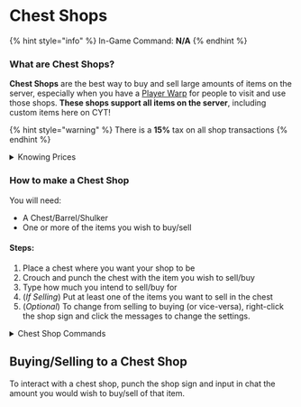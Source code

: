 # Chest Shops

{% hint style="info" %}
In-Game Command: **N/A**
{% endhint %}

### **What are Chest Shops?**

**Chest Shops** are the best way to buy and sell large amounts of items on the server, especially when you have a [Player Warp](player-warps.md) for people to visit and use those shops. **These shops support all items on the server**, including custom items here on CYT!

{% hint style="warning" %}
There is a **15%** tax on all shop transactions
{% endhint %}

<details>

<summary>Knowing Prices</summary>

Trying to think of what to sell an item for?\
It's difficult, so we made a custom plugin that averages prices out.

**Holding an item**\
If you're wanting to sell an item that you're holding, simply type **/iworth** and the plugin will return the average price of it. If it hasn't been sold before, this sadly won't be of any help.

**Want to search? No problem.**\
This plugin also has a search feature! Simply type **/iworth** with an empty hand and it'll bring up a sign where you can type in an item. This works with custom items, crate keys, basically everything.

**Want to just look at every item ever sold? No problem.**\
Simply type **/iworth** with an empty hand, click 'Done' on the sign without typing anything and there you go!

**How does it work?**\
It takes all sales of all items from both Auction House and Chest Shops and averages it out.

**Want to see sales in a specific time period?**\
Not a problem, simply hold the item you want to check and do **/iworth \<amount of item> \<time period>**, for example, **/iworth 1 1 week**!\
You can also shrink down the entire menu to a specific time period. To do so, type **/iworth menu** and fill the sign in with details you need!

</details>

### **How to make a Chest Shop**

You will need:

* A Chest/Barrel/Shulker
* One or more of the items you wish to buy/sell

#### Steps:

1. Place a chest where you want your shop to be
2. Crouch and punch the chest with the item you wish to sell/buy
3. Type how much you intend to sell/buy for
4. (_If Selling_) Put at least one of the items you want to sell in the chest
5. (_Optional_) To change from selling to buying (or vice-versa), right-click the shop sign and click the messages to change the settings.



<details>

<summary>Chest Shop Commands</summary>

* **/qs price \[price]** - Set the price of your shop. (Whilst looking at the sign)
* **/qs amount \[amount]** - Set the amount of items to sell/buy. (Whilst looking at the sign)
* **/qs buy|sell** - Change the shop to sell/buy mode. (Whilst looking at the sign)
* **/qs item** - Change the shop to sell/buy the item you are holding. (Whilst looking at the sign)
* **/qs staff add|clear|del|list \[player]** - Shop staff management. (Whilst looking at the sign)
* **/qs find \[item]** - Find a shop selling an item.
* **/qs transfer \[player]** - Transfer all of your shops to a player.
* **/qs toggledisplay** - Disable/Enable item display.

</details>

## Buying/Selling to a Chest Shop

To interact with a chest shop, punch the shop sign and input in chat the amount you would wish to buy/sell of that item.
